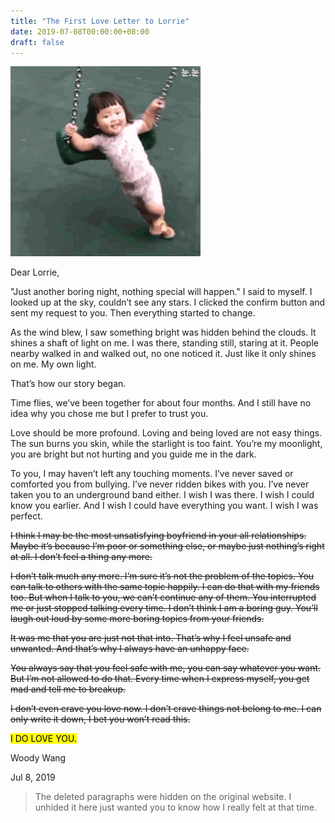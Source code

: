 ```yaml
---
title: "The First Love Letter to Lorrie"
date: 2019-07-08T00:00:00+08:00
draft: false
---
```


![1659354562929](image/TheFirstLoveLettertoLorrie/1659354562929.gif)

Dear Lorrie,

\"Just another boring night, nothing special will happen.\" I said to myself. I looked up at the sky, couldn’t see any stars. I clicked the confirm button and sent my request to you. Then everything started to change.

As the wind blew, I saw something bright was hidden behind the clouds. It shines a shaft of light on me. I was there, standing still, staring at it. People nearby walked in and walked out, no one noticed it. Just like it only shines on me. My own light.

That’s how our story began.

Time flies, we’ve been together for about four months. And I still have no idea why you chose me but I prefer to trust you.

Love should be more profound. Loving and being loved are not easy things. The sun burns you skin, while the starlight is too faint. You’re my moonlight, you are bright but not hurting and you guide me in the dark.

To you, I may haven’t left any touching moments. I’ve never saved or comforted you from bullying. I’ve never ridden bikes with you. I’ve never taken you to an underground band either. I wish I was there. I wish I could know you earlier. And I wish I could have everything you want. I wish I was perfect.

~~I think I may be the most unsatisfying boyfriend in your all relationships. Maybe it’s because I’m poor or something else, or maybe just nothing’s right at all. I don’t feel a thing any more.~~

~~I don’t talk much any more. I’m sure it’s not the problem of the topics. You can talk to others with the same topic happily. I can do that with my friends too. But when I talk to you, we can’t continue any of them. You interrupted me or just stopped talking every time. I don’t think I am a boring guy. You’ll laugh out loud by some more boring topics from your friends.~~

~~It was me that you are just not that into. That’s why I feel unsafe and unwanted. And that’s why I always have an unhappy face.~~

~~You always say that you feel safe with me, you can say whatever you want. But I’m not allowed to do that. Every time when I express myself, you get mad and tell me to breakup.~~

~~I don’t even crave you love now. I don’t crave things not belong to me. I can only write it down, I bet you won’t read this.~~

<mark>I DO LOVE YOU.</mark>

Woody Wang

Jul 8, 2019

> The deleted paragraphs were hidden on the original website. I unhided it here just wanted you to know how I really felt at that time.
